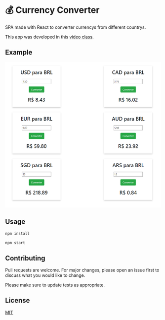 # 💰 Currency Converter
SPA made with React to converter currencys from different countrys.

This app was developed in this [video class](https://www.youtube.com/watch?v=tbLziJchz48).

## Example
![example](https://github.com/rafaelscariot/currency-converter/blob/master/public/Screenshot_1.png)

## Usage

```node
npm install
```

```node
npm start
```

## Contributing
Pull requests are welcome. For major changes, please open an issue first to discuss what you would like to change.

Please make sure to update tests as appropriate.

## License
[MIT](https://choosealicense.com/licenses/mit/)
